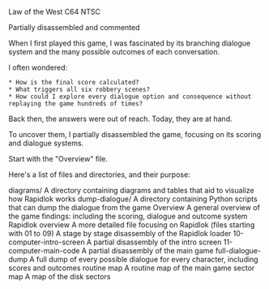 Law of the West C64 NTSC

Partially disassembled and commented

When I first played this game, I was fascinated by its branching dialogue system and the many possible outcomes of each conversation.

I often wondered:

	* How is the final score calculated?
	* What triggers all six robbery scenes?
	* How could I explore every dialogue option and consequence without replaying the game hundreds of times?
	
Back then, the answers were out of reach. Today, they are at hand.

To uncover them, I partially disassembled the game, focusing on its scoring and dialogue systems. 

Start with the "Overview" file.

Here's a list of files and directories, and their purpose:

diagrams/						A directory containing diagrams and tables that aid to visualize how Rapidlok works
dump-dialogue/					A directory containing Python scripts that can dump the dialogue from the game
Overview						A general overview of the game findings: including the scoring, dialogue and outcome system
Rapidlok overview				A more detailed file focusing on Rapidlok
(files starting with 01 to 09)	A stage by stage disassembly of the Rapidlok loader
10-computer-intro-screen		A partial disassembly of the intro screen
11-computer-main-code			A partial disassembly of the main game
full-dialogue-dump				A full dump of every possible dialogue for every character, including scores and outcomes
routine map						A routine map of the main game
sector map						A map of the disk sectors
